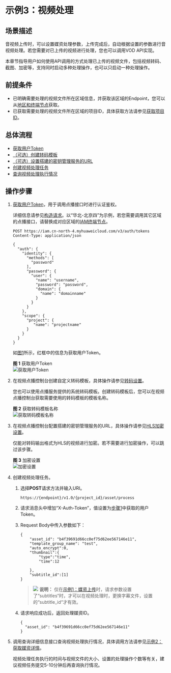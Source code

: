 # 示例3：视频处理<a name="vod_04_0215"></a>

## 场景描述<a name="section5550124610275"></a>

音视频上传时，可以设置媒资处理参数，上传完成后，自动根据设置的参数进行音视频处理。若您需要对已上传的视频进行处理，您也可以调用VOD API实现。

本章节指导用户如何使用API调用的方式处理已上传的视频文件，包括视频转码、截图、加密等，支持同时启动多种处理操作，也可以只启动一种处理操作。

## 前提条件<a name="section1535328172818"></a>

-   已明确需要处理的视频文件所在区域信息，并获取该区域的Endpoint，您可以从[地区和终端节点](https://developer.huaweicloud.com/endpoint?VOD)获取。
-   已获取需要处理的视频文件所在区域的项目ID，具体获取方法请参见[获取项目ID](获取项目ID.md)。

## 总体流程<a name="section1753716933710"></a>

-   [获取用户Token](#li2334325914)
-   [（可选）创建转码模板](#li1405244112716)
-   [（可选）设置搭建的密钥管理服务的URL](#li5605136502)
-   [创建视频处理任务](#li1799120485439)
-   [查询视频处理执行情况](#li1475102024712)

## 操作步骤<a name="section6562835174311"></a>

1.  <a name="li2334325914"></a>[获取用户Token](https://support.huaweicloud.com/api-iam/iam_30_0001.html)，用于调用点播接口时进行认证鉴权。

    详细信息请参见[构造请求](构造请求.md)。以“华北-北京四”为示例，若您需要调用其它区域的点播接口，请替换成对应区域的[IAM终端节点](https://developer.huaweicloud.com/endpoint?IAM)。

    ```
    POST https://iam.cn-north-4.myhuaweicloud.com/v3/auth/tokens
    Content-Type: application/json
    
    {
      "auth": {
        "identity": {
          "methods": [
            "password"
          ],
          "password": {
            "user": {
              "name": "username", 
              "password": "password", 
              "domain": {
                "name": "domainname"   
              }
            }
          }
        },
        "scope": {
          "project": {
             "name": "projectname"
          }
        }
      }
    }
    ```

    如[图1](#vod_04_0195_fig955023251511)所示，红框中的信息为获取用户Token。

    **图 1**  获取用户Token<a name="vod_04_0195_fig955023251511"></a>  
    ![](figures/获取用户Token.png "获取用户Token")

2.  <a name="li1405244112716"></a>在视频点播控制台创建自定义转码模板，具体操作请参见[转码设置](https://support.huaweicloud.com/usermanual-vod/vod_01_0072.html)。

    您也可以使用点播服务提供的系统转码模板。创建转码模板后，您可以在视频点播控制台获取需要使用的转码模板的模板名称。

    **图 2**  获取转码模板名称<a name="fig137441551143018"></a>  
    ![](figures/获取转码模板名称.png "获取转码模板名称")

3.  <a name="li5605136502"></a>在视频点播控制台配置搭建的密钥管理服务的URL，具体操作请参见[HLS加密设置](https://support.huaweicloud.com/usermanual-vod/vod_01_0073.html)。

    仅能对转码输出格式为HLS的视频进行加密。若不需要进行加密操作，可以跳过该步骤。

    **图 3**  加密设置<a name="fig8327639323"></a>  
    ![](figures/加密设置.png "加密设置")

4.  <a name="li1799120485439"></a>创建视频处理任务。
    1.  选择**POST**请求方法并输入URI。

        ```
        https://{endpoint}/v1.0/{project_id}/asset/process
        ```

    2.  请求消息头中增加“X-Auth-Token”，值设置为[步骤1](#li2334325914)中获取的用户Token。
    3.  Request Body中传入参数如下：

        ```
        {
        	"asset_id": "b4f39691d66cc0ef75d62ee567146e11",
        	"template_group_name": "test",
        	"auto_encrypt":0,
        	"thumbnail":{
        		"type":"time",
        		"time":12
        		
        	},
        	"subtitle_id":[1]
        }
        ```

        >![](public_sys-resources/icon-note.gif) **说明：** 
        >仅在[示例1：媒资上传](示例1-媒资上传.md)时，请求参数设置了“subtitles“时，才可以在视频处理时，更换字幕文件，设置的“subtitle\_id“才有效。

    4.  请求响应成功后，返回处理媒资ID。

        ```
        {
          "asset_id": "b4f39691d66cc0ef75d62ee567146e11"
        }
        ```

5.  <a name="li1475102024712"></a>调用查询详细信息接口查询视频处理执行情况，具体调用方法请参见[示例2：获取媒资详情](示例2-获取媒资详情.md)。

    视频处理任务执行的时间与视频文件的大小、设置的处理操作个数等有关，建议视频任务提交5-10分钟后再查询执行情况。



